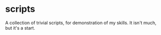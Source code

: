 # scripts
A collection of trivial scripts, for demonstration of my skills.
It isn't much, but it's a start.
